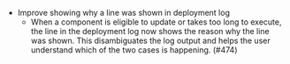- Improve showing why a line was shown in deployment log
    - When a component is eligible to update or takes too long to execute, the
      line in the deployment log now shows the reason why the line was shown.
      This disambiguates the log output and helps the user understand which
      of the two cases is happening. (#474)
